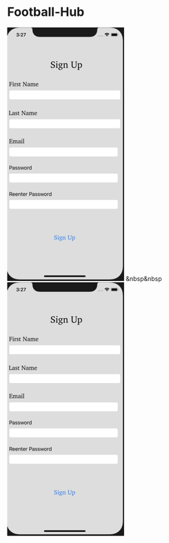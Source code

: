 # Football-Hub

![Alt text](https://github.com/GaurNaveen/Football-Hub/blob/master/Webp.net-resizeimage.png "Op") &nbsp&nbsp   ![Alt text](https://github.com/GaurNaveen/Football-Hub/blob/master/Webp.net-resizeimage.png "Op")
